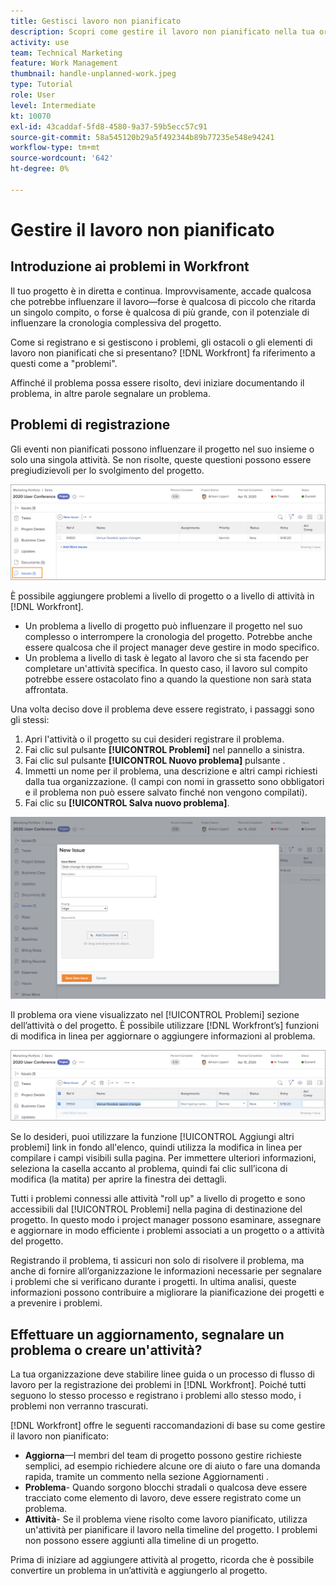 ```yaml
---
title: Gestisci lavoro non pianificato
description: Scopri come gestire il lavoro non pianificato nella tua organizzazione con .
activity: use
team: Technical Marketing
feature: Work Management
thumbnail: handle-unplanned-work.jpeg
type: Tutorial
role: User
level: Intermediate
kt: 10070
exl-id: 43caddaf-5fd8-4580-9a37-59b5ecc57c91
source-git-commit: 58a545120b29a5f492344b89b77235e548e94241
workflow-type: tm+mt
source-wordcount: '642'
ht-degree: 0%

---
```


# Gestire il lavoro non pianificato

## Introduzione ai problemi in Workfront

Il tuo progetto è in diretta e continua. Improvvisamente, accade qualcosa che potrebbe influenzare il lavoro—forse è qualcosa di piccolo che ritarda un singolo compito, o forse è qualcosa di più grande, con il potenziale di influenzare la cronologia complessiva del progetto.

Come si registrano e si gestiscono i problemi, gli ostacoli o gli elementi di lavoro non pianificati che si presentano? [!DNL Workfront] fa riferimento a questi come a &quot;problemi&quot;.

Affinché il problema possa essere risolto, devi iniziare documentando il problema, in altre parole segnalare un problema.

## Problemi di registrazione

Gli eventi non pianificati possono influenzare il progetto nel suo insieme o solo una singola attività. Se non risolte, queste questioni possono essere pregiudizievoli per lo svolgimento del progetto.

![Un&#39;immagine del [!UICONTROL Problemi] sezione [!DNL Workfront]](assets/01-issue-list-project-level-generic.png)

È possibile aggiungere problemi a livello di progetto o a livello di attività in [!DNL Workfront].

* Un problema a livello di progetto può influenzare il progetto nel suo complesso o interrompere la cronologia del progetto. Potrebbe anche essere qualcosa che il project manager deve gestire in modo specifico.
* Un problema a livello di task è legato al lavoro che si sta facendo per completare un&#39;attività specifica. In questo caso, il lavoro sul compito potrebbe essere ostacolato fino a quando la questione non sarà stata affrontata.

Una volta deciso dove il problema deve essere registrato, i passaggi sono gli stessi:

1. Apri l&#39;attività o il progetto su cui desideri registrare il problema.
1. Fai clic sul pulsante **[!UICONTROL Problemi]** nel pannello a sinistra.
1. Fai clic sul pulsante **[!UICONTROL Nuovo problema]** pulsante .
1. Immetti un nome per il problema, una descrizione e altri campi richiesti dalla tua organizzazione. (I campi con nomi in grassetto sono obbligatori e il problema non può essere salvato finché non vengono compilati).
1. Fai clic su **[!UICONTROL Salva nuovo problema]**.

![Un&#39;immagine del [!UICONTROL Nuovo problema] finestra [!DNL Workfront]](assets/02-create-issue-details-window.png)

Il problema ora viene visualizzato nel [!UICONTROL Problemi] sezione dell’attività o del progetto. È possibile utilizzare [!DNL Workfront’s] funzioni di modifica in linea per aggiornare o aggiungere informazioni al problema.

![Immagine di [!DNL Workfront’s] funzioni di modifica in linea per aggiornare o aggiungere informazioni al problema](assets/03-issue-list-inline-editing.png)

Se lo desideri, puoi utilizzare la funzione [!UICONTROL Aggiungi altri problemi] link in fondo all&#39;elenco, quindi utilizza la modifica in linea per compilare i campi visibili sulla pagina. Per immettere ulteriori informazioni, seleziona la casella accanto al problema, quindi fai clic sull’icona di modifica (la matita) per aprire la finestra dei dettagli.

Tutti i problemi connessi alle attività &quot;roll up&quot; a livello di progetto e sono accessibili dal [!UICONTROL Problemi] nella pagina di destinazione del progetto. In questo modo i project manager possono esaminare, assegnare e aggiornare in modo efficiente i problemi associati a un progetto o a attività del progetto.

Registrando il problema, ti assicuri non solo di risolvere il problema, ma anche di fornire all’organizzazione le informazioni necessarie per segnalare i problemi che si verificano durante i progetti. In ultima analisi, queste informazioni possono contribuire a migliorare la pianificazione dei progetti e a prevenire i problemi.

<!-- 
Learn more graphic and documentation articles/links
* Create issues
* Delete issues
* Edit issues
* View issues
-->

## Effettuare un aggiornamento, segnalare un problema o creare un&#39;attività?

La tua organizzazione deve stabilire linee guida o un processo di flusso di lavoro per la registrazione dei problemi in [!DNL Workfront]. Poiché tutti seguono lo stesso processo e registrano i problemi allo stesso modo, i problemi non verranno trascurati.

[!DNL Workfront] offre le seguenti raccomandazioni di base su come gestire il lavoro non pianificato:

* **Aggiorna**—I membri del team di progetto possono gestire richieste semplici, ad esempio richiedere alcune ore di aiuto o fare una domanda rapida, tramite un commento nella sezione Aggiornamenti .
* **Problema**- Quando sorgono blocchi stradali o qualcosa deve essere tracciato come elemento di lavoro, deve essere registrato come un problema.
* **Attività**- Se il problema viene risolto come lavoro pianificato, utilizza un&#39;attività per pianificare il lavoro nella timeline del progetto. I problemi non possono essere aggiunti alla timeline di un progetto.

Prima di iniziare ad aggiungere attività al progetto, ricorda che è possibile convertire un problema in un’attività e aggiungerlo al progetto. <!-- Learn how to do this in Section 3 of this learning path. -->
